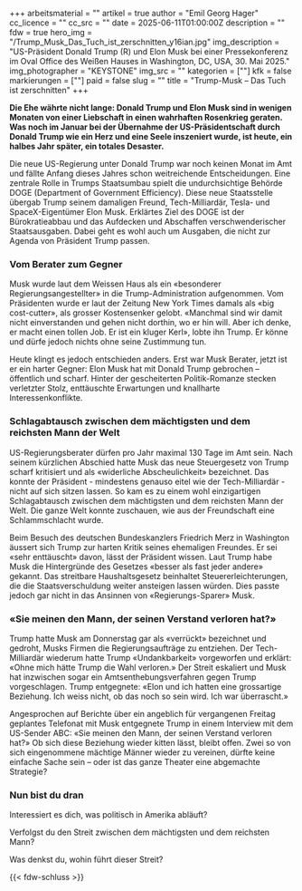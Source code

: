+++
arbeitsmaterial = ""
artikel = true
author = "Emil Georg Hager"
cc_licence = ""
cc_src = ""
date = 2025-06-11T01:00:00Z
description = ""
fdw = true
hero_img = "/Trump_Musk_Das_Tuch_ist_zerschnitten_y16ian.jpg"
img_description = "US-Präsident Donald Trump (R) und Elon Musk bei einer Pressekonferenz im Oval Office des Weißen Hauses in Washington, DC, USA, 30. Mai 2025."
img_photographer = "KEYSTONE"
img_src = ""
kategorien = [""]
kfk = false
markierungen = [""]
paid = false
slug = ""
title = "Trump-Musk – Das Tuch ist zerschnitten"
+++

**Die Ehe währte nicht lange: Donald Trump und Elon Musk sind in wenigen Monaten von einer Liebschaft in einen wahrhaften Rosenkrieg geraten. Was noch im Januar bei der Übernahme der US-Präsidentschaft durch Donald Trump wie ein Herz und eine Seele inszeniert wurde, ist heute, ein halbes Jahr später, ein totales Desaster.**

Die neue US-Regierung unter Donald Trump war noch keinen Monat im Amt und fällte Anfang dieses Jahres schon weitreichende Entscheidungen. Eine zentrale Rolle in Trumps Staatsumbau spielt die undurchsichtige Behörde DOGE (Department of Government Efficiency). Diese neue Staatsstelle übergab Trump seinem damaligen Freund, Tech-Milliardär, Tesla- und SpaceX-Eigentümer Elon Musk. Erklärtes Ziel des DOGE ist der Bürokratieabbau und das Aufdecken und Abschaffen verschwenderischer Staatsausgaben. Dabei geht es wohl auch um Ausgaben, die nicht zur Agenda von Präsident Trump passen.

### Vom Berater zum Gegner

Musk wurde laut dem Weissen Haus als ein «besonderer Regierungsangestellter» in die Trump-Administration aufgenommen. Vom Präsidenten wurde er laut der Zeitung New York Times damals als «big cost-cutter», als grosser Kostensenker gelobt. «Manchmal sind wir damit nicht einverstanden und gehen nicht dorthin, wo er hin will. Aber ich denke, er macht einen tollen Job. Er ist ein kluger Kerl», lobte ihn Trump. Er könne und dürfe jedoch nichts ohne seine Zustimmung tun. 

Heute klingt es jedoch entschieden anders. Erst war Musk Berater, jetzt ist er ein harter Gegner: Elon Musk hat mit Donald Trump gebrochen – öffentlich und scharf. Hinter der gescheiterten Politik-Romanze stecken verletzter Stolz, enttäuschte Erwartungen und knallharte Interessenkonflikte.

### Schlagabtausch zwischen dem mächtigsten und dem reichsten Mann der Welt

US-Regierungsberater dürfen pro Jahr maximal 130 Tage im Amt sein. Nach seinem kürzlichen Abschied hatte Musk das neue Steuergesetz von Trump scharf kritisiert und als «widerliche Abscheulichkeit» bezeichnet. Das konnte der Präsident - mindestens genauso eitel wie der Tech-Milliardär - nicht auf sich sitzen lassen. So kam es zu einem wohl einzigartigen Schlagabtausch zwischen dem mächtigsten und dem reichsten Mann der Welt. Die ganze Welt konnte zuschauen, wie aus der Freundschaft eine Schlammschlacht wurde.

Beim Besuch des deutschen Bundeskanzlers Friedrich Merz in Washington äussert sich Trump zur harten Kritik seines ehemaligen Freundes. Er sei «sehr enttäuscht» davon, lässt der Präsident wissen. Laut Trump habe Musk die Hintergründe des Gesetzes «besser als fast jeder andere» gekannt. Das streitbare Haushaltsgesetz beinhaltet Steuererleichterungen, die die Staatsverschuldung weiter ansteigen lassen würden. Dies passte jedoch gar nicht in das Ansinnen von «Regierungs-Sparer» Musk. 

### «Sie meinen den Mann, der seinen Verstand verloren hat?»

Trump hatte Musk am Donnerstag gar als «verrückt» bezeichnet und gedroht, Musks Firmen die Regierungsaufträge zu entziehen. Der Tech-Milliardär wiederum hatte Trump «Undankbarkeit» vorgeworfen und erklärt: «Ohne mich hätte Trump die Wahl verloren.» Der Streit eskaliert und Musk hat inzwischen sogar ein Amtsenthebungsverfahren gegen Trump vorgeschlagen. Trump entgegnete: «Elon und ich hatten eine grossartige Beziehung. Ich weiss nicht, ob das noch so sein wird. Ich war überrascht.»

Angesprochen auf Berichte über ein angeblich für vergangenen Freitag geplantes Telefonat mit Musk entgegnete Trump in einem Interview mit dem US-Sender ABC: «Sie meinen den Mann, der seinen Verstand verloren hat?» Ob sich diese Beziehung wieder kitten lässt, bleibt offen. Zwei so von sich eingenommene mächtige Männer wieder zu vereinen, dürfte keine einfache Sache sein – oder ist das ganze Theater eine abgemachte Strategie?

### Nun bist du dran

Interessiert es dich, was politisch in Amerika abläuft?

Verfolgst du den Streit zwischen dem mächtigsten und dem reichsten Mann?

Was denkst du, wohin führt dieser Streit?

{{< fdw-schluss >}}